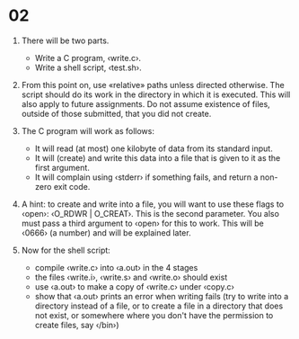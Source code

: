 # 02

 1. There will be two parts.
    
    - Write a C program, ‹write.c›.
    - Write a shell script, ‹test.sh›.

 2. From this point on, use «relative» paths unless directed
    otherwise. The script should do its work in the directory in
    which it is executed. This will also apply to future
    assignments. Do not assume existence of files, outside of those
    submitted, that you did not create.

 3. The C program will work as follows:
    
    - It will read (at most) one kilobyte of data from its standard
       input.
    - It will (create) and write this data into a file that is
       given to it as the first argument.
    - It will complain using ‹stderr› if something fails, and
       return a non-zero exit code.

 4. A hint: to create and write into a file, you will want to use
    these flags to ‹open›: ‹O_RDWR | O_CREAT›. This is the second
    parameter. You also must pass a third argument to ‹open› for
    this to work. This will be ‹0666› (a number) and will be
    explained later.

 5. Now for the shell script:
    
    - compile ‹write.c› into ‹a.out› in the 4 stages
    - the files ‹write.i›, ‹write.s› and ‹write.o› should exist
    - use ‹a.out› to make a copy of ‹write.c› under ‹copy.c›
    - show that ‹a.out› prints an error when writing fails (try to
      write into a directory instead of a file, or to create a file
      in a directory that does not exist, or somewhere where you
      don't have the permission to create files, say ‹/bin›)
